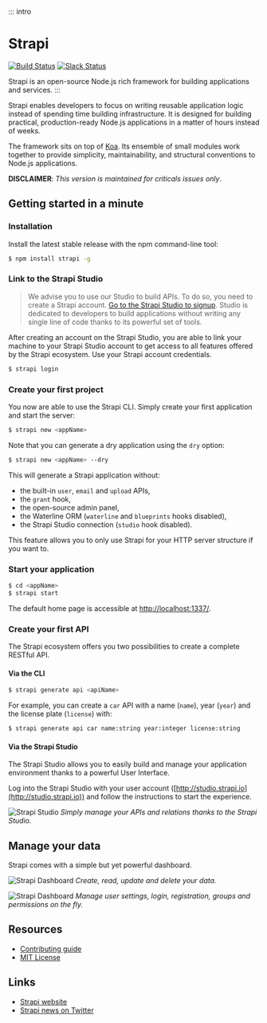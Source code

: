::: intro

# Strapi

[![Build Status](https://travis-ci.org/wistityhq/strapi.svg?branch=master)](https://travis-ci.org/wistityhq/strapi)
[![Slack Status](http://strapi-slack.herokuapp.com/badge.svg)](http://slack.strapi.io)

Strapi is an open-source Node.js rich framework for building applications and services.
:::

Strapi enables developers to focus on writing reusable application logic instead of spending time
building infrastructure. It is designed for building practical, production-ready Node.js applications
in a matter of hours instead of weeks.

The framework sits on top of [Koa](http://koajs.com/). Its ensemble of small modules work
together to provide simplicity, maintainability, and structural conventions to Node.js applications.

**DISCLAIMER**: _This version is maintained for criticals issues only_.

## Getting started in a minute

### Installation

Install the latest stable release with the npm command-line tool:

```bash
$ npm install strapi -g
```

### Link to the Strapi Studio

> We advise you to use our Studio to build APIs. To do so, you need to create a Strapi account.
> [Go to the Strapi Studio to signup](http://studio.strapi.io).
> Studio is dedicated to developers to build applications without writing
> any single line of code thanks to its powerful set of tools.

After creating an account on the Strapi Studio, you are able to link your machine to your
Strapi Studio account to get access to all features offered by the Strapi ecosystem.
Use your Strapi account credentials.

```bash
$ strapi login
```

### Create your first project

You now are able to use the Strapi CLI. Simply create your first application and start the server:

```bash
$ strapi new <appName>
```

Note that you can generate a dry application using the `dry` option:

```bash
$ strapi new <appName> --dry
```

This will generate a Strapi application without:

- the built-in `user`, `email` and `upload` APIs,
- the `grant` hook,
- the open-source admin panel,
- the Waterline ORM (`waterline` and `blueprints` hooks disabled),
- the Strapi Studio connection (`studio` hook disabled).

This feature allows you to only use Strapi for your HTTP server structure if you want to.

### Start your application

```bash
$ cd <appName>
$ strapi start
```

The default home page is accessible at [http://localhost:1337/](http://localhost:1337/).

### Create your first API

The Strapi ecosystem offers you two possibilities to create a complete RESTful API.

#### Via the CLI

```bash
$ strapi generate api <apiName>
```

For example, you can create a `car` API with a name (`name`), year (`year`) and
the license plate (`license`) with:

```bash
$ strapi generate api car name:string year:integer license:string
```

#### Via the Strapi Studio

The Strapi Studio allows you to easily build and manage your application environment
thanks to a powerful User Interface.

Log into the Strapi Studio with your user account ([http://studio.strapi.io](http://studio.strapi.io))
and follow the instructions to start the experience.

![Strapi Studio](http://strapi.io/assets/screenshots/studio.png 'Strapi Studio')
_Simply manage your APIs and relations thanks to the Strapi Studio._

## Manage your data

Strapi comes with a simple but yet powerful dashboard.

![Strapi Dashboard](http://strapi.io/assets/screenshots/create.png 'Strapi Dashboard')
_Create, read, update and delete your data._

![Strapi Dashboard](http://strapi.io/assets/screenshots/permissions.png 'Strapi Dashboard')
_Manage user settings, login, registration, groups and permissions on the fly._

## Resources

- [Contributing guide](<(https://github.com/strapi/strapi/blob/master/CONTRIBUTING.md)>)
- [MIT License](<(https://github.com/strapi/strapi/blob/master/LICENSE.md)>)

## Links

- [Strapi website](https://strapi.io/)
- [Strapi news on Twitter](https://twitter.com/strapijs)
